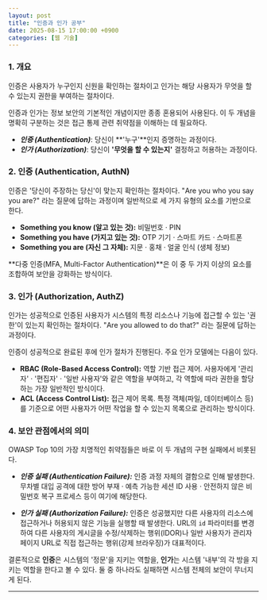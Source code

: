 ```yaml
---
layout: post
title: "인증과 인가 공부"
date: 2025-08-15 17:00:00 +0900
categories: [웹 기술]
---
```


### 1. 개요

인증은 사용자가 누구인지 신원을 확인하는 절차이고 인가는 해당 사용자가 무엇을 할 수 있는지 권한을 부여하는 절차이다.

인증과 인가는 정보 보안의 기본적인 개념이지만 종종 혼용되어 사용된다. 이 두 개념을 명확히 구분하는 것은 접근 통제 관련 취약점을 이해하는 데 필요하다.

*   ***인증 (Authentication)***: 당신이 **'누구'**인지 증명하는 과정이다.
*   ***인가 (Authorization)***: 당신이 **'무엇을 할 수 있는지'** 결정하고 허용하는 과정이다.

### 2. 인증 (Authentication, AuthN)

인증은 '당신이 주장하는 당신'이 맞는지 확인하는 절차이다. "Are you who you say you are?" 라는 질문에 답하는 과정이며 일반적으로 세 가지 유형의 요소를 기반으로 한다.

*   **Something you know (알고 있는 것):** 비밀번호 · PIN
*   **Something you have (가지고 있는 것):** OTP 기기 · 스마트 카드 · 스마트폰
*   **Something you are (자신 그 자체):** 지문 · 홍채 · 얼굴 인식 (생체 정보)

**다중 인증(MFA, Multi-Factor Authentication)**은 이 중 두 가지 이상의 요소를 조합하여 보안을 강화하는 방식이다.

### 3. 인가 (Authorization, AuthZ)

인가는 성공적으로 인증된 사용자가 시스템의 특정 리소스나 기능에 접근할 수 있는 '권한'이 있는지 확인하는 절차이다. "Are you allowed to do that?" 라는 질문에 답하는 과정이다.

인증이 성공적으로 완료된 후에 인가 절차가 진행된다. 주요 인가 모델에는 다음이 있다.

*   **RBAC (Role-Based Access Control):** 역할 기반 접근 제어. 사용자에게 '관리자' · '편집자' · '일반 사용자'와 같은 역할을 부여하고, 각 역할에 따라 권한을 할당하는 가장 일반적인 방식이다.
*   **ACL (Access Control List):** 접근 제어 목록. 특정 객체(파일, 데이터베이스 등)를 기준으로 어떤 사용자가 어떤 작업을 할 수 있는지 목록으로 관리하는 방식이다.

### 4. 보안 관점에서의 의미

OWASP Top 10의 가장 치명적인 취약점들은 바로 이 두 개념의 구현 실패에서 비롯된다.

*   ***인증 실패 (Authentication Failure):***
    인증 과정 자체의 결함으로 인해 발생한다. 무차별 대입 공격에 대한 방어 부재 · 예측 가능한 세션 ID 사용 · 안전하지 않은 비밀번호 복구 프로세스 등이 여기에 해당한다.

*   ***인가 실패 (Authorization Failure):***
    인증은 성공했지만 다른 사용자의 리소스에 접근하거나 허용되지 않은 기능을 실행할 때 발생한다. URL의 `id` 파라미터를 변경하여 다른 사용자의 게시글을 수정/삭제하는 행위(IDOR)나 일반 사용자가 관리자 페이지 URL로 직접 접근하는 행위(강제 브라우징)가 대표적이다.

결론적으로 **인증**은 시스템의 '정문'을 지키는 역할을, **인가**는 시스템 '내부'의 각 방을 지키는 역할을 한다고 볼 수 있다. 둘 중 하나라도 실패하면 시스템 전체의 보안이 무너지게 된다.

<hr class="short-rule">